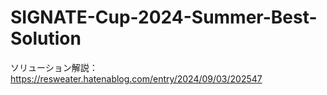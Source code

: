 # SIGNATE-Cup-2024-Summer-Best-Solution

ソリューション解説：https://resweater.hatenablog.com/entry/2024/09/03/202547
